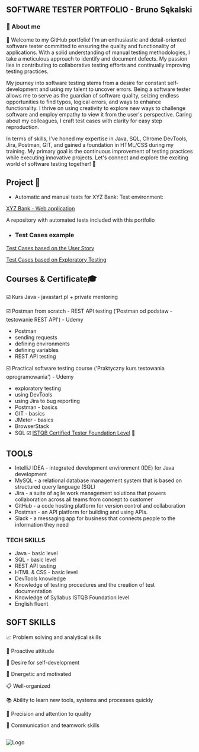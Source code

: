 
## SOFTWARE TESTER PORTFOLIO - Bruno Sękalski
### 🔎 About me

👋 Welcome to my GitHub portfolio! I'm an enthusiastic and detail-oriented software tester committed to ensuring the quality and functionality of applications. With a solid understanding of manual testing methodologies, I take a meticulous approach to identify and document defects. My passion lies in contributing to collaborative testing efforts and continually improving testing practices.

My journey into software testing stems from a desire for constant self-development and using my talent to uncover errors. Being a software tester allows me to serve as the guardian of software quality, seizing endless opportunities to find typos, logical errors, and ways to enhance functionality. I thrive on using creativity to explore new ways to challenge software and employ empathy to view it from the user's perspective. Caring about my colleagues, I craft test cases with clarity for easy step reproduction.

In terms of skills, I've honed my expertise in Java, SQL, Chrome DevTools, Jira, Postman, GIT, and gained a foundation in HTML/CSS during my training. My primary goal is the continuous improvement of testing practices while executing innovative projects. Let's connect and explore the exciting world of software testing together! 🚀


## Project 📖

- Automatic and manual tests for XYZ Bank:
Test environment:

[XYZ Bank - Web application](https://www.globalsqa.com/angularJs-protractor/BankingProject/#/login)

A repository with automated tests included with this portfolio
- ### Test Cases example

    
[Test Cases based on the User Story](https://docs.google.com/spreadsheets/d/1z2Sz9A5OZe7ataQSv8IvGotmtWij6IyP/edit?usp=sharing&ouid=107458126020314826460&rtpof=true&sd=true)

[Test Cases based on Exploratory Testing](https://docs.google.com/spreadsheets/d/17FxWXengH0rhzI-fv16rTISNLwDNzcLl/edit?usp=sharing&ouid=107458126020314826460&rtpof=true&sd=true)


## Courses & Certificate🎓

☑️ Kurs Java - javastart.pl + private mentoring

☑️ Postman from scratch - REST API testing ('Postman od podstaw - testowanie REST API') - Udemy

- Postman
- sending requests
- defining environments
- defining variables
- REST API testing

☑️ Practical software testing course ('Praktyczny kurs testowania oprogramowania') - Udemy

- exploratory testing
- using DevTools
- using Jira to bug reporting
- Postman - basics
- GIT - basics
- JMeter - basics
- BrowserStack
- SQL
☑️ [ISTQB Certified Tester Foundation Level](https://drive.google.com/file/d/1TOB5YyUcWKFcfeumZR9cpMRk4tqRVgxQ/view?usp=sharing) 🚀
## TOOLS
- IntelliJ IDEA -  integrated development environment (IDE) for Java development
- MySQL - a relational database management system that is based on structured query language (SQL)
- Jira - a suite of agile work management solutions that powers collaboration across all teams from concept to customer
- GitHub - a code hosting platform for version control and collaboration
- Postman - an API platform for building and using APIs.
- Slack - a messaging app for business that connects people to the information they need


### TECH SKILLS
- Java - basic level
- SQL - basic level
- REST API testing
- HTML & CSS - basic level
- DevTools knowledge
- Knowledge of testing procedures and the creation of test documentation
- Knowledge of Syllabus ISTQB Foundation level
- English  fluent












## SOFT SKILLS

📈 Problem solving and analytical skills

🚀 Proactive attitude

🔁 Desire for self-development

🔋 Dnergetic and motivated

📋 Well-organized

📚 Ability to learn new tools, systems and processes quickly

🔎 Precision and attention to quality

🙌 Communication and teamwork skills





## 



![Logo](https://optinmonster.com/wp-content/uploads/2016/10/Anatomy-of-the-Perfect-Thank-You-Page.png)


